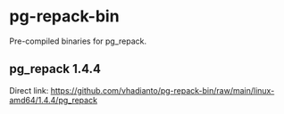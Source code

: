 # pg-repack-bin


Pre-compiled binaries for pg_repack.

## pg_repack 1.4.4

Direct link: https://github.com/vhadianto/pg-repack-bin/raw/main/linux-amd64/1.4.4/pg_repack
